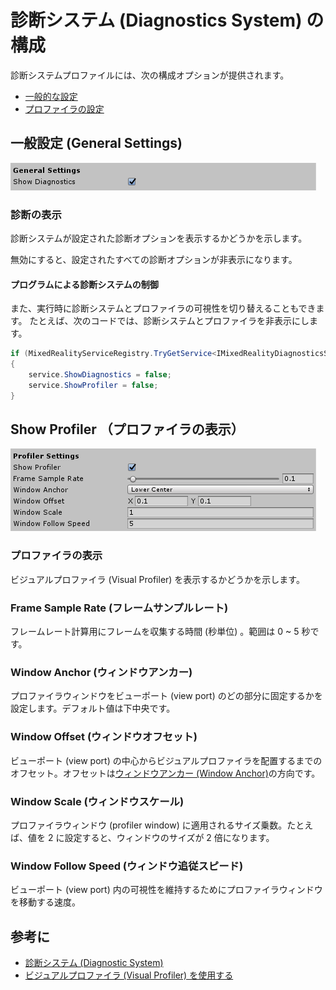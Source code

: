 # 診断システム (Diagnostics System) の構成

診断システムプロファイルには、次の構成オプションが提供されます。
- [一般的な設定](#一般的な設定)
- [プロファイラの設定](#プロファイラの設定)

## 一般設定 (General Settings)

![診断の一般的な設定](../../Documentation/Images/Diagnostics/DiagnosticsGeneralSettings.png)

### 診断の表示

診断システムが設定された診断オプションを表示するかどうかを示します。

無効にすると、設定されたすべての診断オプションが非表示になります。

#### プログラムによる診断システムの制御

また、実行時に診断システムとプロファイラの可視性を切り替えることもできます。
たとえば、次のコードでは、診断システムとプロファイラを非表示にします。

```C#
if (MixedRealityServiceRegistry.TryGetService<IMixedRealityDiagnosticsSystem>(out var service))
{
    service.ShowDiagnostics = false;
    service.ShowProfiler = false;
}
```

## Show Profiler （プロファイラの表示）

![診断プロファイラの設定](../../Documentation/Images/Diagnostics/DiagnosticsProfilerSettings.png)

### プロファイラの表示

ビジュアルプロファイラ (Visual Profiler) を表示するかどうかを示します。

### Frame Sample Rate (フレームサンプルレート)

フレームレート計算用にフレームを収集する時間 (秒単位) 。範囲は 0 ~ 5 秒です。

### Window Anchor (ウィンドウアンカー)

プロファイラウィンドウをビューポート (view port) のどの部分に固定するかを設定します。デフォルト値は下中央です。

### Window Offset (ウィンドウオフセット)

ビューポート (view port) の中心からビジュアルプロファイラを配置するまでのオフセット。オフセットは[ウィンドウアンカー (Window Anchor)](#ウィンドウアンカー (Window Anchor))の方向です。

### Window Scale (ウィンドウスケール)

プロファイラウィンドウ (profiler window) に適用されるサイズ乗数。たとえば、値を 2 に設定すると、ウィンドウのサイズが 2 倍になります。

### Window Follow Speed (ウィンドウ追従スピード)

ビューポート (view port) 内の可視性を維持するためにプロファイラウィンドウを移動する速度。

## 参考に

- [診断システム (Diagnostic System)](DiagnosticsSystemGettingStarted.md)
- [ビジュアルプロファイラ (Visual Profiler) を使用する](UsingVisualProfiler.md)

